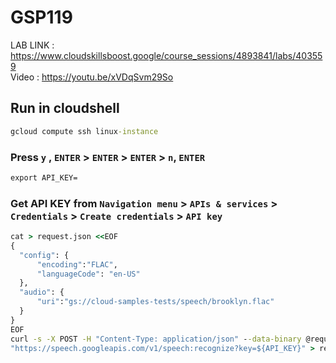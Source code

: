 # GSP119

LAB LINK : https://www.cloudskillsboost.google/course_sessions/4893841/labs/403559 \
Video : https://youtu.be/xVDqSvm29So

## Run in cloudshell

```cmd
gcloud compute ssh linux-instance
```

### Press `y` , `ENTER` > `ENTER` > `ENTER` > `n`, `ENTER`

```cmd
export API_KEY=
```

### Get API KEY from `Navigation menu` > `APIs & services` > `Credentials` > `Create credentials` > `API key`

```cmd
cat > request.json <<EOF
{
  "config": {
      "encoding":"FLAC",
      "languageCode": "en-US"
  },
  "audio": {
      "uri":"gs://cloud-samples-tests/speech/brooklyn.flac"
  }
}
EOF
curl -s -X POST -H "Content-Type: application/json" --data-binary @request.json \
"https://speech.googleapis.com/v1/speech:recognize?key=${API_KEY}" > result.json
```
